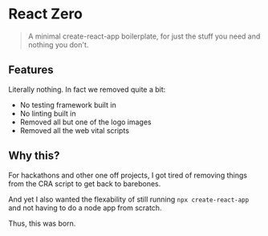 # React Zero
> A minimal create-react-app boilerplate, for just the stuff you need and nothing you don't.

## Features
Literally nothing. In fact we removed quite a bit:
- No testing framework built in
- No linting built in
- Removed all but one of the logo images
- Removed all the web vital scripts

## Why this?
For hackathons and other one off projects, I got tired of removing things from the CRA script to get back to barebones.

And yet I also wanted the flexability of still running `npx create-react-app` and not having to do a node app from scratch.

Thus, this was born.
